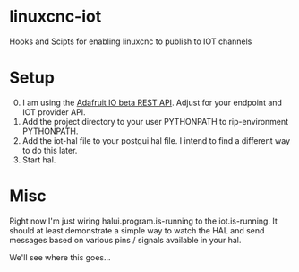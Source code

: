 # linuxcnc-iot
Hooks and Scipts for enabling linuxcnc to publish to IOT channels

# Setup
0. I am using the [Adafruit IO beta REST API](http://io.adafruit.com).  Adjust for your endpoint and IOT provider API.
1. Add the project directory to your user PYTHONPATH to rip-environment PYTHONPATH.
2. Add the iot-hal file to your postgui hal file.  I intend to find a different way to do this later.
3. Start hal.

# Misc
Right now I'm just wiring halui.program.is-running to the iot.is-running.  It should at least demonstrate a simple way to watch the HAL and send messages based on various pins / signals available in your hal.

We'll see where this goes...
